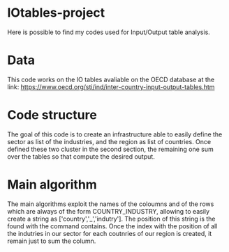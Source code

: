 # IOtables-project
Here is possible to find my codes used for Input/Output table analysis.

# Data
This code works on the IO tables avaliable on the OECD database at the link: https://www.oecd.org/sti/ind/inter-country-input-output-tables.htm

# Code structure
The goal of this code is to create an infrastructure able to easily define the sector as list of the industries, and the region as list of countries. Once defined these two cluster in the second section, the remaining one sum over the tables so that compute the desired output.

# Main algorithm
The main algorithms exploit the names of the coloumns and of the rows which are always of the form COUNTRY_INDUSTRY, allowing to easily create a string as ['country','_','indutry']. The position of this string is the found with the command contains. Once the index with the position of all the indutries in our sector for each coutnries of our region is created, it remain just to sum the column.
